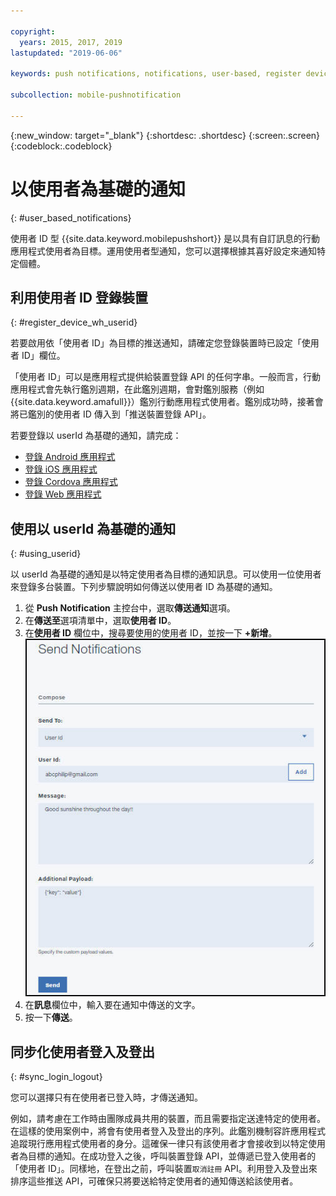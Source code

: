 ```yaml
---

copyright:
  years: 2015, 2017, 2019
lastupdated: "2019-06-06"

keywords: push notifications, notifications, user-based, register device with user ID, synchronize user login and logout

subcollection: mobile-pushnotification

---
```


{:new_window: target="_blank"}
{:shortdesc: .shortdesc}
{:screen:.screen}
{:codeblock:.codeblock}

# 以使用者為基礎的通知
{: #user_based_notifications}

使用者 ID 型 {{site.data.keyword.mobilepushshort}} 是以具有自訂訊息的行動應用程式使用者為目標。運用使用者型通知，您可以選擇根據其喜好設定來通知特定個體。

## 利用使用者 ID 登錄裝置
{: #register_device_wh_userid}

若要啟用依「使用者 ID」為目標的推送通知，請確定您登錄裝置時已設定「使用者 ID」欄位。     

「使用者 ID」可以是應用程式提供給裝置登錄 API 的任何字串。一般而言，行動應用程式會先執行鑑別週期，在此鑑別週期，會對鑑別服務（例如 {{site.data.keyword.amafull}}）鑑別行動應用程式使用者。鑑別成功時，接著會將已鑑別的使用者 ID 傳入到「推送裝置登錄 API」。 

若要登錄以 userId 為基礎的通知，請完成：

- [登錄 Android 應用程式](https://github.com/ibm-bluemix-mobile-services/bms-clientsdk-android-push/tree/Doc#register-for-notifications)
- [登錄 iOS 應用程式](https://github.com/ibm-bluemix-mobile-services/bms-clientsdk-swift-push/tree/Doc#register-for-notifications)
- [登錄 Cordova 應用程式](https://github.com/ibm-bluemix-mobile-services/bms-clientsdk-cordova-plugin-push/tree/Doc#register-for-notifications)
- [登錄 Web 應用程式](https://github.com/ibm-bluemix-mobile-services/bms-clientsdk-javascript-webpush/blob/Doc/README.md#register-for-notifications)


## 使用以 userId 為基礎的通知
{: #using_userid}

以 userId 為基礎的通知是以特定使用者為目標的通知訊息。可以使用一位使用者來登錄多台裝置。下列步驟說明如何傳送以使用者 ID 為基礎的通知。

1. 從 **Push Notification** 主控台中，選取**傳送通知**選項。
2. 在**傳送至**選項清單中，選取**使用者 ID**。
3. 在**使用者 ID** 欄位中，搜尋要使用的使用者 ID，並按一下 **+新增**。![通知畫面](images/user_notification.jpg "顯示「使用者 ID」欄位的「新增」按鈕的 Push Notification 主控台")
4. 在**訊息**欄位中，輸入要在通知中傳送的文字。
5. 按一下**傳送**。


## 同步化使用者登入及登出 
{: #sync_login_logout}

您可以選擇只有在使用者已登入時，才傳送通知。 

例如，請考慮在工作時由團隊成員共用的裝置，而且需要指定送達特定的使用者。在這樣的使用案例中，將會有使用者登入及登出的序列。此鑑別機制容許應用程式追蹤現行應用程式使用者的身分。這確保一律只有該使用者才會接收到以特定使用者為目標的通知。在成功登入之後，呼叫裝置登錄 API，並傳遞已登入使用者的「使用者 ID」。同樣地，在登出之前，呼叫裝置`取消註冊` API。利用登入及登出來排序這些推送 API，可確保只將要送給特定使用者的通知傳送給該使用者。
